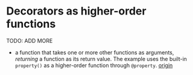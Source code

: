 # Decorators as higher-order functions

TODO: ADD MORE

- a function that takes one or more other functions as arguments, _returning_ a function as its return value. The example uses the built-in `property()` as a higher-order function through `@property`. [origin](./exercise-concepts/robot-simulator.md)
